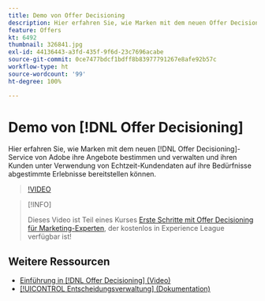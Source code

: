 ```yaml
---
title: Demo von Offer Decisioning
description: Hier erfahren Sie, wie Marken mit dem neuen Offer Decisioning-Service von Adobe ihre Angebote bestimmen und verwalten und ihren Kunden unter Verwendung von Echtzeit-Kundendaten auf ihre Bedürfnisse abgestimmte Erlebnisse bereitstellen können.
feature: Offers
kt: 6492
thumbnail: 326841.jpg
exl-id: 44136443-a3fd-435f-9f6d-23c7696acabe
source-git-commit: 0ce7477bdcf1bdff8b83977791267e8afe92b57c
workflow-type: ht
source-wordcount: '99'
ht-degree: 100%

---
```


# Demo von [!DNL Offer Decisioning]

Hier erfahren Sie, wie Marken mit dem neuen [!DNL Offer Decisioning]-Service von Adobe ihre Angebote bestimmen und verwalten und ihren Kunden unter Verwendung von Echtzeit-Kundendaten auf ihre Bedürfnisse abgestimmte Erlebnisse bereitstellen können.

>[!VIDEO](https://video.tv.adobe.com/v/326841?quality=12&learn=on)

>[!INFO]
>
> Dieses Video ist Teil eines Kurses [Erste Schritte mit Offer Decisioning für Marketing-Experten](https://experienceleague.adobe.com/?recommended=ExperiencePlatform-U-1-2020.1.offerdecisioning), der kostenlos in Experience League verfügbar ist!


## Weitere Ressourcen

* [Einführung in  [!DNL Offer Decisioning]  (Video)](introduction-to-offer-decisioning.md)
* [[!UICONTROL Entscheidungsverwaltung] (Dokumentation)](https://experienceleague.adobe.com/docs/journey-optimizer/using/offer-decisioniong/get-started/starting-offer-decisioning.html?lang=de)
